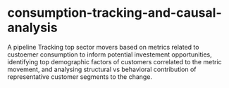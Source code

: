 # consumption-tracking-and-causal-analysis
A pipeline Tracking top sector movers based on metrics related to custoemer consumption to inform potential investement opportunities, identifying top demographic factors of customers correlated to the metric movement, and analysing structural vs behavioral contribution of representative customer segments to the change. 
